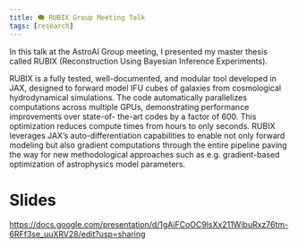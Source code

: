 ```yaml
---
title: 🗨️ RUBIX Group Meeting Talk
tags: [research]
---
```


In this talk at the AstroAI Group meeting, I presented my master thesis called RUBIX (Reconstruction Using Bayesian Inference Experiments).

RUBIX is a fully tested, well-documented, and modular tool developed
in JAX, designed to forward model IFU cubes of galaxies from cosmological
hydrodynamical simulations. The code automatically parallelizes computations
across multiple GPUs, demonstrating performance improvements over state-of-
the-art codes by a factor of 600. This optimization reduces compute times from
hours to only seconds. RUBIX leverages JAX’s auto-differentiation capabilities
to enable not only forward modeling but also gradient computations through the
entire pipeline paving the way for new methodological approaches such as e.g.
gradient-based optimization of astrophysics model parameters.






# Slides
https://docs.google.com/presentation/d/1gAiFCoOC9lsXx211WibuRxz76tm-6RFf3se_uuXRV28/edit?usp=sharing
